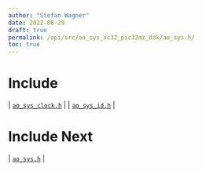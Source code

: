 ```yaml
---
author: "Stefan Wagner"
date: 2022-08-29
draft: true
permalink: /api/src/ao_sys_xc32_pic32mz_dak/ao_sys.h/
toc: true
---
```


# Include

| [`ao_sys_clock.h`](ao_sys_clock.h.md) |
| [`ao_sys_id.h`](ao_sys_id.h.md) |

# Include Next

| [`ao_sys.h`](../ao_sys_xc32_pic32mz/ao_sys.h.md) |
